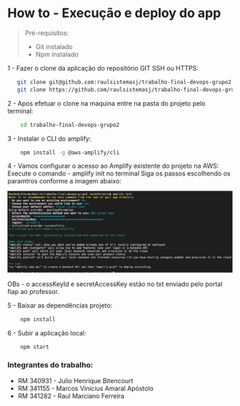 # How to - Execução e deploy do app

> Pré-requisitos: 
> - Git instalado
> - Npm instalado

1 - Fazer o clone da aplicação do repositório GIT SSH ou HTTPS:
```bash
   git clone git@github.com:raulsistemasj/trabalho-final-devops-grupo2.git
   git clone https://github.com/raulsistemasj/trabalho-final-devops-grupo2.git
```
2 - Apos efetuar o clone na maquina entre na pasta do projeto pelo terminal:
```bash
    cd trabalho-final-devops-grupo2
```
3 - Instalar o CLI do amplify:
```bash
    npm install -g @aws-amplify/cli
```
4 - Vamos configurar o acesso ao Amplify existente do projeto na AWS:
  Execute o comando - amplify init no terminal 
  Siga os passos escolhendo os paramtros conforme a imagem abaixo:

  ![](img/configuracao.png)

  OBs - o accessKeyId e secretAccessKey estão no txt enviado pelo portal fiap ao professor. 


5 - Baixar as dependências  projeto:
```bash
    npm install
```

6 - Subir a aplicação local:
```bash
    npm start
```
   







### Integrantes do trabalho:

- RM 340931 - Julio Henrique Bitencourt 
- RM 341155 - Marcos Vinicius Amaral Apóstolo
- RM 341282 - Raul Marciano Ferreira
